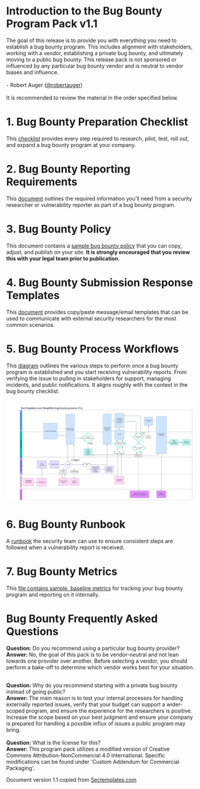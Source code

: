 # Introduction to the Bug Bounty Program Pack v1.1
The goal of this release is to provide you with everything you need to establish a bug bounty program. This includes alignment with stakeholders, working with a vendor, establishing a private bug bounty, and ultimately moving to a public bug bounty. This release pack is not sponsored or influenced by any particular bug bounty vendor and is neutral to vendor biases and influence.
<br><br>
&#45; Robert Auger (<a href="https://x.com/robertauger">@robertauger</a>)<br><br>
It is recommended to review the material in the order specified below.

# 1. Bug Bounty Preparation Checklist
This <a href="./Bug_bounty_preparation_checklist.md">checklist</a> provides every step required to research, pilot, test, roll out, and expand a bug bounty program at your company.

# 2. Bug Bounty Reporting Requirements 
This <a href="./Bug_bounty_reporting_requirements.md">document</a> outlines the required information you'll need from a security researcher or vulnerability reporter as part of a bug bounty program.

# 3. Bug Bounty Policy
This document contains a <a href="./Bug_bounty_simplified_policy.md">sample bug bounty policy</a> that you can copy, adjust, and publish on your site. <b>It is strongly encouraged that you review this with your legal team prior to publication</b>.

# 4. Bug Bounty Submission Response Templates 
This <a href="./Bug_bounty_sample_responses.md">document</a> provides copy/paste message/email templates that can be used to communicate with external security researchers for the most common scenarios.

# 5. Bug Bounty Process Workflows
This <a href="./Bug_bounty_process.png">diagram</a> outlines the various steps to perform once a bug bounty program is established and you start receiving vulnerability reports. From verifying the issue to pulling in stakeholders for support, managing incidents, and public notifications. It aligns roughly with the context in the bug bounty checklist.<br><br>
<img src="./Bug_bounty_process.png">

# 6. Bug Bounty Runbook 
A <a href="./Bug_bounty_runbook.md">runbook</a> the security team can use to ensure consistent steps are followed when a vulnerability report is received.

# 7. Bug Bounty Metrics
This <a href="./Bug_bounty_metrics.md">file contains sample, baseline metrics</a> for tracking your bug bounty program and reporting on it internally.

# Bug Bounty Frequently Asked Questions

<b>Question:</b> Do you recommend using a particular bug bounty provider?<br>
<b>Answer: </b> No, the goal of this pack is to be vendor-neutral and not lean towards one provider over another. Before selecting a vendor, you should perform a bake-off to determine which vendor works best for your situation. 
<br><br>

<b>Question:</b> Why do you recommend starting with a private bug bounty instead of going public?<br>
<b>Answer: </b> The main reason is to test your internal processes for handling externally reported issues, verify that your budget can support a wider-scoped program, and ensure the experience for the researchers is positive. Increase the scope based on your best judgment and ensure your company is prepared for handling a possible influx of issues a public program may bring.
<br><br>
<b>Question:</b> What is the license for this?<br>
<b>Answer: </b> This program pack utilizes a modified version of Creative Commons Attribution-NonCommercial 4.0 International. Specific modifications can be found under 'Custom Addendum for Commercial Packaging'.


Document version 1.1 copied from [Sectemplates.com](https://www.sectemplates.com)
